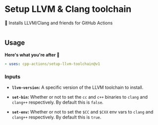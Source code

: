 # Setup LLVM & Clang toolchain

🚀 Installs LLVM/Clang and friends for GitHub Actions

<p align=center>
  <img src="">
</p>

## Usage

**Here's what you're after 🚀**

```yml
- uses: cpp-actions/setup-llvm-toolchain@v1
```

### Inputs

- **`llvm-version`:** A specific version of the LLVM toolchain to install.

- **`set-bin`:** Whether or not to set the `cc` and `c++` binaries to `clang` and `clang++` respectively. By default this is `false`.

- **`set-env`:** Whether or not to set the `$CC` and `$CXX` env vars to `clang` and `clang++` respectively. By default this is `true`.
